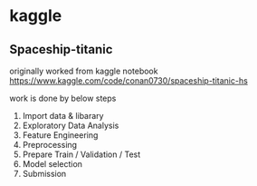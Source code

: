 # kaggle

## Spaceship-titanic

originally worked from kaggle notebook
https://www.kaggle.com/code/conan0730/spaceship-titanic-hs

work is done by below steps
1. Import data & libarary
2. Exploratory Data Analysis
3. Feature Engineering
4. Preprocessing
5. Prepare Train / Validation / Test
6. Model selection
7. Submission
